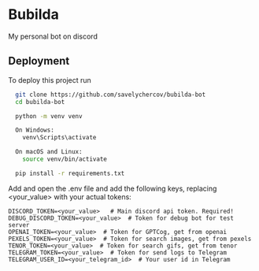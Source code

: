 
# Bubilda

My personal bot on discord


## Deployment

To deploy this project run

```bash
  git clone https://github.com/savelychercov/bubilda-bot
  cd bubilda-bot

  python -m venv venv

  On Windows:
    venv\Scripts\activate

  On macOS and Linux:
    source venv/bin/activate

  pip install -r requirements.txt
```

Add and open the .env file and add the following keys, replacing <your_value> with your actual tokens:
```text
DISCORD_TOKEN=<your_value>   # Main discord api token. Required!
DEBUG_DISCORD_TOKEN=<your_value>  # Token for debug bot for test server
OPENAI_TOKEN=<your_value>  # Token for GPTCog, get from openai
PEXELS_TOKEN=<your_value>  # Token for search images, get from pexels
TENOR_TOKEN=<your_value>  # Token for search gifs, get from tenor
TELEGRAM_TOKEN=<your_value>  # Token for send logs to Telegram
TELEGRAM_USER_ID=<your_telegram_id>  # Your user id in Telegram
```
